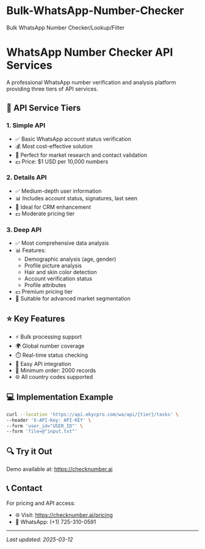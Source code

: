 # Bulk-WhatsApp-Number-Checker
Bulk WhatsApp Number Checker/Lookup/Filter

# WhatsApp Number Checker API Services

A professional WhatsApp number verification and analysis platform providing three tiers of API services.

## 🚀 API Service Tiers

### 1. Simple API
- ✅ Basic WhatsApp account status verification
- 💰 Most cost-effective solution
- 🎯 Perfect for market research and contact validation
- 💵 Price: $1 USD per 10,000 numbers

### 2. Details API  
- ✅ Medium-depth user information
- 📊 Includes account status, signatures, last seen
- 🎯 Ideal for CRM enhancement
- 💵 Moderate pricing tier

### 3. Deep API
- ✅ Most comprehensive data analysis
- 📊 Features:
  - Demographic analysis (age, gender)
  - Profile picture analysis
  - Hair and skin color detection
  - Account verification status
  - Profile attributes
- 💵 Premium pricing tier
- 🎯 Suitable for advanced market segmentation

## ⭐ Key Features

- ⚡ Bulk processing support
- 🌍 Global number coverage
- ⏱️ Real-time status checking 
- 🔌 Easy API integration
- 📝 Minimum order: 2000 records
- 🌐 All country codes supported

## 💻 Implementation Example

````bash
curl --location 'https://api.ekycpro.com/wa/api/{tier}/tasks' \
--header 'X-API-Key: API-KEY' \
--form 'user_id="USER_ID"' \
--form 'file=@"input.txt"'
````

## 🔍 Try it Out

Demo available at: https://checknumber.ai

## 📞 Contact

For pricing and API access:
- 🌐 Visit: https://checknumber.ai/pricing
- 📱 WhatsApp: (+1) 725-310-0591

---
*Last updated: 2025-03-12*
